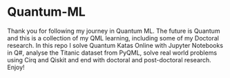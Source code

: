 # Quantum-ML
Thank you for following my journey in Quantum ML. 
The future is Quantum and this is a collection of my QML learning, including some of my Doctoral research.
In this repo I solve Quantum Katas Online with Jupyter Notebooks in Q#, analyse the Titanic dataset from PyQML, solve real world problems using Cirq and Qiskit and end with doctoral and post-doctoral research. Enjoy!
  
